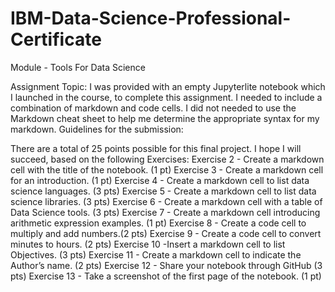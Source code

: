 # IBM-Data-Science-Professional-Certificate
Module - Tools For Data Science

Assignment Topic: I was provided with an empty Jupyterlite notebook which I launched in the course, to complete this assignment. I needed to include a combination of markdown and code cells. I did not needed to use the Markdown cheat sheet to help me determine the appropriate syntax for my markdown. Guidelines for the submission:

There are a total of 25 points possible for this final project. 
I hope I will succeed, based on the following Exercises: 
Exercise 2 - Create a markdown cell with the title of the notebook. (1 pt) 
Exercise 3 - Create a markdown cell for an introduction. (1 pt) 
Exercise 4 - Create a markdown cell to list data science languages. (3 pts) 
Exercise 5 - Create a markdown cell to list data science libraries. (3 pts) 
Exercise 6 - Create a markdown cell with a table of Data Science tools. (3 pts)
Exercise 7 - Create a markdown cell introducing arithmetic expression examples. (1 pt)
Exercise 8 - Create a code cell to multiply and add numbers.(2 pts)
Exercise 9 - Create a code cell to convert minutes to hours. (2 pts) 
Exercise 10 -Insert a markdown cell to list Objectives. (3 pts) 
Exercise 11 - Create a markdown cell to indicate the Author’s name. (2 pts) 
Exercise 12 - Share your notebook through GitHub (3 pts) 
Exercise 13 - Take a screenshot of the first page of the notebook. (1 pt)
